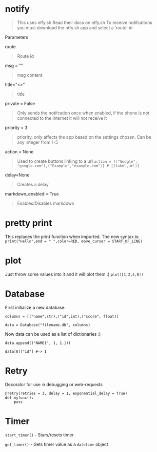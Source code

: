 # notify

> This uses ntfy.sh
> Read their docs on ntfy.sh
> To receive notifcations you must download the ntfy.sh app and select a 'route' id

Parameters

route
> Route id

msg = ""
> msg content

title="<>"
> title

private = False
> Only sends the notifcation once when enabled, if the phone is not connected to the internet it will not receive it

priority = 3
> priority, only affects the app based on the settings chosen.
> Can be any integer from 1-5

action = None
> Used to create buttons linking to a url
```action = [("Google", "google.com"),("Example","example.com")] # [(label,url)] ```

delay=None
> Creates a delay

markdown_enabled = True
> Enables/Disables markdown

# pretty print
This replaces the print function when imported.
The new syntax is:
`print("Hello",end = " ",color=RED, move_cursor = START_OF_LINE)`

# plot
Just throw some values into it and it will plot them :)
`plot([1,2,4,8])`

# Database

First initialize a new database

`columns = [("name",str),("id",int),("score", float)]`

`data = Database("filename.db", columns)`

Now data can be used as a list of dictionaries :)

`data.append(("NAME1", 1, 1.1))`

`data[0]["id"] #-> 1`

# Retry

Decorator for use in debugging or web-requests
```
@retry(retries = 3, delay = 1, exponential_delay = True)
def myfunc():
    pass
```

# Timer

`start_timer()` - Stars/resets timer

`get_timer()` - Gets timer value as a `datetime` object
